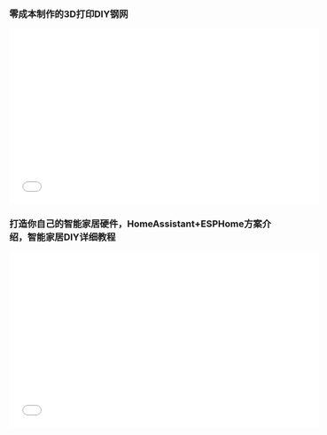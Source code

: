 ### 零成本制作的3D打印DIY钢网 <!-- {docsify-ignore-all} -->

<iframe width="560" height="315" src="//player.bilibili.com/player.html?isOutside=true&aid=113181397749077&bvid=BV1DcsCebEsg&cid=25962022652&p=1&autoplay=0" scrolling="no" border="0" frameborder="no" framespacing="0" allowfullscreen="true"></iframe>

### 打造你自己的智能家居硬件，HomeAssistant+ESPHome方案介绍，智能家居DIY详细教程

<iframe width="560" height="315" src="//player.bilibili.com/player.html?isOutside=true&aid=113339724205471&bvid=BV14ryhYHEJK&cid=26381320434&p=1&autoplay=0" scrolling="no" border="0" frameborder="no" framespacing="0" allowfullscreen="true"></iframe>